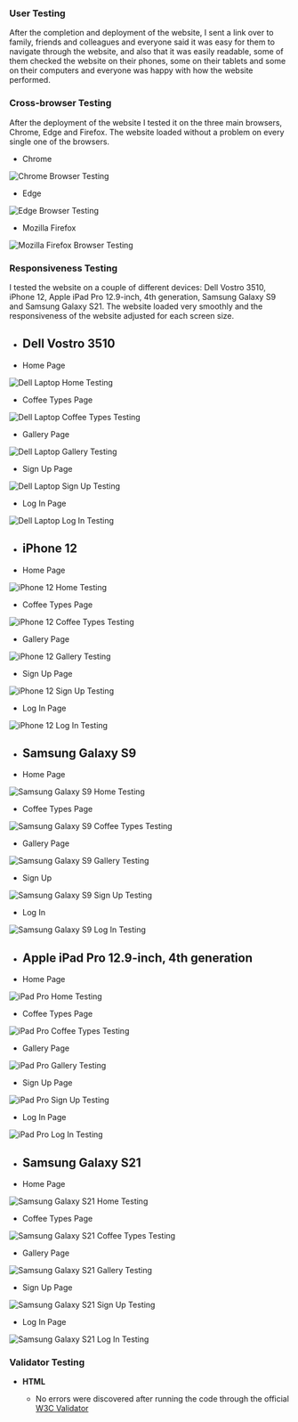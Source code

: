 ### __User Testing__

After the completion and deployment of the website, I sent a link over to family, friends and colleagues and everyone said it was easy for them to navigate through the website, and also that it was easily readable, some of them checked the website on their phones, some on their tablets and some on their computers and everyone was happy with how the website performed.

### __Cross-browser Testing__

After the deployment of the website I tested it on the three main browsers, Chrome, Edge and Firefox. The website loaded without a problem on every single one of the browsers.

- Chrome

![Chrome Browser Testing](https://github.com/devnickocodes/coffee-world/blob/main/documentation/chrome-browser-testing.png)

- Edge 

![Edge Browser Testing](https://github.com/devnickocodes/coffee-world/blob/main/documentation/edge-browser-testing.png)

- Mozilla Firefox

![Mozilla Firefox Browser Testing](https://github.com/devnickocodes/coffee-world/blob/main/documentation/mozilla-browser-testing.png)

### __Responsiveness Testing__

I tested the website on a couple of different devices: Dell Vostro 3510, iPhone 12, Apple iPad Pro 12.9-inch, 4th generation, Samsung Galaxy S9 and Samsung Galaxy S21. The website loaded very smoothly and the responsiveness of the website adjusted for each screen size.

- ## __Dell Vostro 3510__ 

- Home Page
  
![Dell Laptop Home Testing](https://github.com/devnickocodes/coffee-world/blob/main/documentation/chrome-browser-testing.png)

- Coffee Types Page

![Dell Laptop Coffee Types Testing](https://github.com/devnickocodes/coffee-world/blob/main/documentation/dell-testing-coffee-types.png)

- Gallery Page

![Dell Laptop Gallery Testing](https://github.com/devnickocodes/coffee-world/blob/main/documentation/dell-testing-gallery.png)

- Sign Up Page

![Dell Laptop Sign Up Testing](https://github.com/devnickocodes/coffee-world/blob/main/documentation/dell-testing-sign-up.png)

- Log In Page

![Dell Laptop Log In Testing](https://github.com/devnickocodes/coffee-world/blob/main/documentation/dell-testing-log-in.png)

- ## __iPhone 12__ 

- Home Page

![iPhone 12 Home Testing](https://github.com/devnickocodes/coffee-world/blob/main/documentation/iphone12-testing-home.jpeg)

- Coffee Types Page

![iPhone 12 Coffee Types Testing](https://github.com/devnickocodes/coffee-world/blob/main/documentation/iphone12-testing-coffee-types.jpeg)

- Gallery Page

![iPhone 12 Gallery Testing](https://github.com/devnickocodes/coffee-world/blob/main/documentation/iphone12-testing-gallery.jpeg)

- Sign Up Page

![iPhone 12 Sign Up Testing](https://github.com/devnickocodes/coffee-world/blob/main/documentation/iphone12-testing-sign-up.jpeg)

- Log In Page

![iPhone 12 Log In Testing](https://github.com/devnickocodes/coffee-world/blob/main/documentation/iphone12-testing-log-in.jpeg)

- ## __Samsung Galaxy S9__ 

- Home Page

![Samsung Galaxy S9 Home Testing](https://github.com/devnickocodes/coffee-world/blob/main/documentation/samsung-galaxy-s9-testing-home.JPG)

- Coffee Types Page

![Samsung Galaxy S9 Coffee Types Testing](https://github.com/devnickocodes/coffee-world/blob/main/documentation/samsung-galaxy-s9-testing-coffee-types.JPG)

- Gallery Page

![Samsung Galaxy S9 Gallery Testing](https://github.com/devnickocodes/coffee-world/blob/main/documentation/samsung-galaxy-s9-testing-gallery.JPG)

- Sign Up

![Samsung Galaxy S9 Sign Up Testing](https://github.com/devnickocodes/coffee-world/blob/main/documentation/samsung-galaxy-s9-testing-sign-up.JPG)

- Log In

![Samsung Galaxy S9 Log In Testing](https://github.com/devnickocodes/coffee-world/blob/main/documentation/samsung-galaxy-s9-testing-log-in.JPG)

- ## __Apple iPad Pro 12.9-inch, 4th generation__ 

- Home Page

![iPad Pro Home Testing](https://github.com/devnickocodes/coffee-world/blob/main/documentation/ipadpro-testing-home.PNG)

- Coffee Types Page

![iPad Pro Coffee Types Testing](https://github.com/devnickocodes/coffee-world/blob/main/documentation/ipadpro-testing-coffee-types.PNG)

- Gallery Page

![iPad Pro Gallery Testing](https://github.com/devnickocodes/coffee-world/blob/main/documentation/ipadpro-testing-gallery.PNG)

- Sign Up Page 

![iPad Pro Sign Up Testing](https://github.com/devnickocodes/coffee-world/blob/main/documentation/ipadpro-testing-sign-up.PNG)

- Log In Page

![iPad Pro Log In Testing](https://github.com/devnickocodes/coffee-world/blob/main/documentation/ipadpro-testing-log-in.PNG)

- ## __Samsung Galaxy S21__ 

- Home Page

![Samsung Galaxy S21 Home Testing](https://github.com/devnickocodes/coffee-world/blob/main/documentation/samsung-galaxy-s21-testing-home.jpg)

- Coffee Types Page

![Samsung Galaxy S21 Coffee Types Testing](https://github.com/devnickocodes/coffee-world/blob/main/documentation/samsung-galaxy-s21-testing-coffee-types.jpg)

- Gallery Page

![Samsung Galaxy S21 Gallery Testing](https://github.com/devnickocodes/coffee-world/blob/main/documentation/samsung-galaxy-s21-testing-gallery.jpg)

- Sign Up Page

![Samsung Galaxy S21 Sign Up Testing](https://github.com/devnickocodes/coffee-world/blob/main/documentation/samsung-galaxy-s21-testing-sign-up.jpg)

- Log In Page

![Samsung Galaxy S21 Log In Testing](https://github.com/devnickocodes/coffee-world/blob/main/documentation/samsung-galaxy-s21-testing-log-in.jpg)


### __Validator Testing__ 

- __HTML__
  
    - No errors were discovered after running the code through the official [W3C Validator](https://validator.w3.org/nu/?doc=https%3A%2F%2Fdevnickocodes.github.io%2Fcoffee-world%2F)

    


